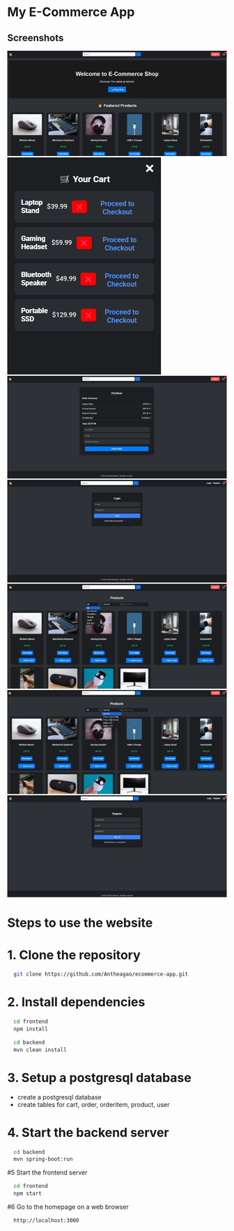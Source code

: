 # My E-Commerce App

## Screenshots
![Homepage](final-images/ecommerce-home.png)
![Cart](final-images/ecommerce-cart.png)
![Checkout](final-images/ecommerce-checkout.png)
![Login](final-images/ecommerce-login.png)
![Products-filter](final-images/ecommerce-products-filter.png)
![Products-sort](final-images/ecommerce-products-sort.png)
![Signup](final-images/ecommerce-signup.png)

# Steps to use the website

# 1. Clone the repository
```bash
  git clone https://github.com/Antheagao/ecommerce-app.git
```
# 2. Install dependencies
```bash
  cd frontend
  npm install
```
```bash
  cd backend
  mvn clean install
```

# 3. Setup a postgresql database
  * create a postgresql database
  * create tables for cart, order, orderitem, product, user

# 4. Start the backend server
```bash
  cd backend
  mvn spring-boot:run
```

#5 Start the frontend server
```bash
  cd frontend
  npm start
```

#6 Go to the homepage on a web browser
```bash
  http://localhost:3000
```
